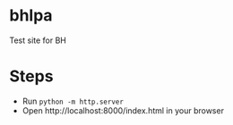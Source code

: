 # bhlpa
Test site for BH

# Steps
* Run `python -m http.server`
* Open http://localhost:8000/index.html in your browser

